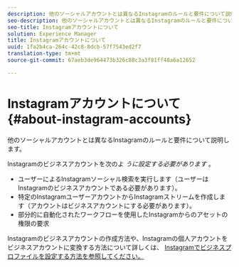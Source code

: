 ```yaml
---
description: 他のソーシャルアカウントとは異なるInstagramのルールと要件について説明します。
seo-description: 他のソーシャルアカウントとは異なるInstagramのルールと要件について説明します。
seo-title: Instagramアカウントについて
solution: Experience Manager
title: Instagramアカウントについて
uuid: 1fa2b4ca-264c-42c8-8dcb-57f7543ed2f7
translation-type: tm+mt
source-git-commit: 67aeb3de964473b326c88c3a3f81ff48a6a12652

---
```



# Instagramアカウントについて{#about-instagram-accounts}

他のソーシャルアカウントとは異なるInstagramのルールと要件について説明します。

Instagramのビジネスアカウントを次のよ *うに設定する必要があります* 。

* ユーザーによるInstagramソーシャル検索を実行します（ユーザーはInstagramのビジネスアカウントである必要があります）。
* 特定のInstagramユーザーアカウントからInstagramストリームを作成します（アカウントはビジネスアカウントにする必要があります）。
* 部分的に自動化されたワークフローを使用したInstagramからのアセットの権限の要求

Instagramのビジネスアカウントの作成方法や、Instagramの個人アカウントをビジネスアカウントに変換する方法について詳しくは、 [Instagramでビジネスプロファイルを設定する方法を参照してください。](https://www.facebook.com/help/502981923235522)
